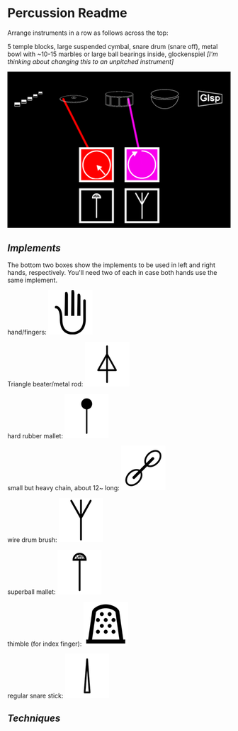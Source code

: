 # Percussion Readme

Arrange instruments in a row as follows across the top:

5 temple blocks, large suspended cymbal, snare drum (snare off), metal bowl with ~10-15 marbles or large ball bearings inside, glockenspiel *[I'm thinking about changing this to an unpitched instrument]*

![perc](https://github.com/jasoncharney/syllabary/blob/master/readme-imgs/perc.png?raw=true)

## *Implements*
The bottom two boxes show the implements to be used in left and right hands, respectively. You'll need two of each in case both hands use the same implement.

hand/fingers: ![hand](https://github.com/jasoncharney/syllabary/blob/master/readme-imgs/hand.png?raw=true)

Triangle beater/metal rod: ![beater](https://github.com/jasoncharney/syllabary/blob/master/readme-imgs/beater.png?raw=true)

hard rubber mallet: ![mallet](https://github.com/jasoncharney/syllabary/blob/master/readme-imgs/mallet.png?raw=true)

small but heavy chain, about 12~ long: ![chain](https://github.com/jasoncharney/syllabary/blob/master/readme-imgs/chain.png?raw=true)

wire drum brush: ![brush](https://github.com/jasoncharney/syllabary/blob/master/readme-imgs/brush.png?raw=true)

superball mallet: ![superball](https://github.com/jasoncharney/syllabary/blob/master/readme-imgs/superball.png?raw=true)

thimble (for index finger): ![thimble](https://github.com/jasoncharney/syllabary/blob/master/readme-imgs/thimble.png?raw=true)

regular snare stick: ![stick](https://github.com/jasoncharney/syllabary/blob/master/readme-imgs/stick.png?raw=true)

## *Techniques*
